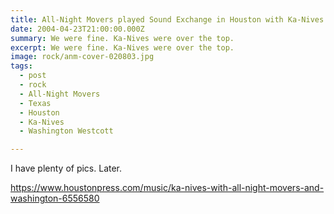 ```yaml
---
title: All-Night Movers played Sound Exchange in Houston with Ka-Nives
date: 2004-04-23T21:00:00.000Z
summary: We were fine. Ka-Nives were over the top.
excerpt: We were fine. Ka-Nives were over the top.
image: rock/anm-cover-020803.jpg
tags:
  - post
  - rock
  - All-Night Movers
  - Texas
  - Houston
  - Ka-Nives
  - Washington Westcott

---
```


I have plenty of pics. Later.

https://www.houstonpress.com/music/ka-nives-with-all-night-movers-and-washington-6556580